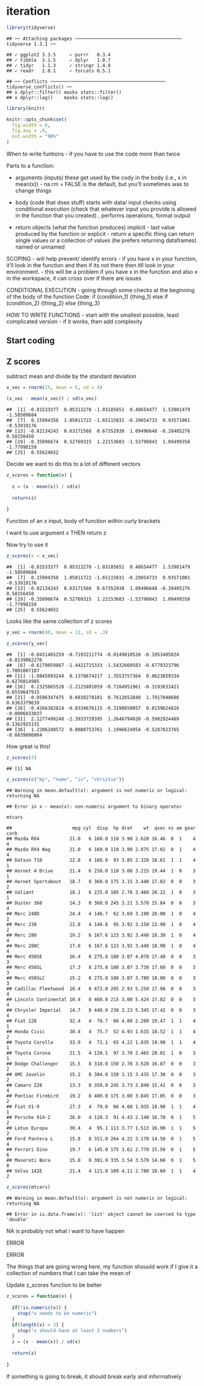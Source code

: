 iteration
================

``` r
library(tidyverse)
```

    ## ── Attaching packages ─────────────────────────────────────── tidyverse 1.3.1 ──

    ## ✓ ggplot2 3.3.5     ✓ purrr   0.3.4
    ## ✓ tibble  3.1.5     ✓ dplyr   1.0.7
    ## ✓ tidyr   1.1.3     ✓ stringr 1.4.0
    ## ✓ readr   2.0.1     ✓ forcats 0.5.1

    ## ── Conflicts ────────────────────────────────────────── tidyverse_conflicts() ──
    ## x dplyr::filter() masks stats::filter()
    ## x dplyr::lag()    masks stats::lag()

``` r
library(knitr)

knitr::opts_chunk$set(
  fig.width = 6, 
  fig.asp = .6, 
  out.width = "90%"
)
```

When to write funtions - if you have to use the code more than twice

Parts to a function:

-   arguments (inputs) these get used by the cody in the body (i.e., x
    in mean(x)) - na.rm = FALSE is the default, but you’ll sometimes was
    to change things

-   body (code that does stuff) starts with data/ input checks using
    conditional execution (check that whatever input you provide is
    allowed in the function that you created) , performs operations,
    format output

-   return objects (what the function produces) implicit - last value
    produced by the function or explicit - return a specific thing can
    return single values or a collection of values (he prefers returning
    dataframes) named or unnamed

SCOPING - will help prevent/ identify errors - if you have x in your
function, it’ll look in the function and then if its not there then itll
look in your environment. - this will be a problem if you have x in the
function and also x in the workspace, it can cross over if there are
issues

CONDITIONAL EXECUTION - going through some checks at the beginning of
the body of the function Code: if (condition\_1) {thing\_1} else if
(condition\_2) {thing\_2} else {thing\_3}

HOW TO WRITE FUNCTIONS - start with the smallest possible, least
complicated version - if it works, then add complexity

## Start coding

## Z scores

subtract mean and divide by the standard deviation

``` r
x_vec = rnorm(25, mean = 5, sd = 4) 

(x_vec - mean(x_vec)) / sd(x_vec)
```

    ##  [1] -0.81533377  0.05313278 -1.03185651  0.48654477  1.53981479 -1.58509684
    ##  [7]  0.15994358  1.05011722 -1.65115031 -0.29054733  0.93571001 -0.53919176
    ## [13] -0.82134243  0.63171568  0.67352938  1.09496648 -0.20405276  0.58156450
    ## [19] -0.35096674  0.52769315  1.22153603 -1.53798843  1.09499358 -1.77998159
    ## [25]  0.55624652

Decide we want to do this to a lot of different vectors

``` r
z_scores = function(x) {
  
  z = (x - mean(x)) / sd(x)
  
  return(z)
  
}
```

Function of an x input, body of function within curly brackets

I want to use argument x THEN return z

Now try to use it

``` r
z_scores(x = x_vec)
```

    ##  [1] -0.81533377  0.05313278 -1.03185651  0.48654477  1.53981479 -1.58509684
    ##  [7]  0.15994358  1.05011722 -1.65115031 -0.29054733  0.93571001 -0.53919176
    ## [13] -0.82134243  0.63171568  0.67352938  1.09496648 -0.20405276  0.58156450
    ## [19] -0.35096674  0.52769315  1.22153603 -1.53798843  1.09499358 -1.77998159
    ## [25]  0.55624652

Looks like the same collection of z scores

``` r
y_vec = rnorm(40, mean = 12, sd = .3) 

z_scores(y_vec)
```

    ##  [1] -0.0431465259 -0.7193211774 -0.0149810520 -0.1953405024 -0.0139062276
    ##  [6] -0.6179059867 -1.4421715333 -1.5432660583 -0.6779323796  1.7001007187
    ## [11] -1.0845093244  0.1378674217  1.3553757364  0.0623859334  0.6276014985
    ## [16]  0.2325065528 -2.2125801059 -0.7104951961 -0.3193633421  0.6559647915
    ## [21] -0.0596347475  0.6838278101  0.7612652848  1.7917048686  0.6363379639
    ## [26] -0.4266382814 -0.0334676115 -0.3190850057  0.0159624816 -0.0006033037
    ## [31]  2.1277498248 -2.3933729395  1.2646794020 -0.5982924469  0.1362925131
    ## [36]  1.2206240572  0.0088753761  1.1996624954 -0.5287823765 -0.6639886064

How great is this!

``` r
z_scores(3)
```

    ## [1] NA

``` r
z_scores(c("my", "name", "is", "christie"))
```

    ## Warning in mean.default(x): argument is not numeric or logical: returning NA

    ## Error in x - mean(x): non-numeric argument to binary operator

``` r
mtcars
```

    ##                      mpg cyl  disp  hp drat    wt  qsec vs am gear carb
    ## Mazda RX4           21.0   6 160.0 110 3.90 2.620 16.46  0  1    4    4
    ## Mazda RX4 Wag       21.0   6 160.0 110 3.90 2.875 17.02  0  1    4    4
    ## Datsun 710          22.8   4 108.0  93 3.85 2.320 18.61  1  1    4    1
    ## Hornet 4 Drive      21.4   6 258.0 110 3.08 3.215 19.44  1  0    3    1
    ## Hornet Sportabout   18.7   8 360.0 175 3.15 3.440 17.02  0  0    3    2
    ## Valiant             18.1   6 225.0 105 2.76 3.460 20.22  1  0    3    1
    ## Duster 360          14.3   8 360.0 245 3.21 3.570 15.84  0  0    3    4
    ## Merc 240D           24.4   4 146.7  62 3.69 3.190 20.00  1  0    4    2
    ## Merc 230            22.8   4 140.8  95 3.92 3.150 22.90  1  0    4    2
    ## Merc 280            19.2   6 167.6 123 3.92 3.440 18.30  1  0    4    4
    ## Merc 280C           17.8   6 167.6 123 3.92 3.440 18.90  1  0    4    4
    ## Merc 450SE          16.4   8 275.8 180 3.07 4.070 17.40  0  0    3    3
    ## Merc 450SL          17.3   8 275.8 180 3.07 3.730 17.60  0  0    3    3
    ## Merc 450SLC         15.2   8 275.8 180 3.07 3.780 18.00  0  0    3    3
    ## Cadillac Fleetwood  10.4   8 472.0 205 2.93 5.250 17.98  0  0    3    4
    ## Lincoln Continental 10.4   8 460.0 215 3.00 5.424 17.82  0  0    3    4
    ## Chrysler Imperial   14.7   8 440.0 230 3.23 5.345 17.42  0  0    3    4
    ## Fiat 128            32.4   4  78.7  66 4.08 2.200 19.47  1  1    4    1
    ## Honda Civic         30.4   4  75.7  52 4.93 1.615 18.52  1  1    4    2
    ## Toyota Corolla      33.9   4  71.1  65 4.22 1.835 19.90  1  1    4    1
    ## Toyota Corona       21.5   4 120.1  97 3.70 2.465 20.01  1  0    3    1
    ## Dodge Challenger    15.5   8 318.0 150 2.76 3.520 16.87  0  0    3    2
    ## AMC Javelin         15.2   8 304.0 150 3.15 3.435 17.30  0  0    3    2
    ## Camaro Z28          13.3   8 350.0 245 3.73 3.840 15.41  0  0    3    4
    ## Pontiac Firebird    19.2   8 400.0 175 3.08 3.845 17.05  0  0    3    2
    ## Fiat X1-9           27.3   4  79.0  66 4.08 1.935 18.90  1  1    4    1
    ## Porsche 914-2       26.0   4 120.3  91 4.43 2.140 16.70  0  1    5    2
    ## Lotus Europa        30.4   4  95.1 113 3.77 1.513 16.90  1  1    5    2
    ## Ford Pantera L      15.8   8 351.0 264 4.22 3.170 14.50  0  1    5    4
    ## Ferrari Dino        19.7   6 145.0 175 3.62 2.770 15.50  0  1    5    6
    ## Maserati Bora       15.0   8 301.0 335 3.54 3.570 14.60  0  1    5    8
    ## Volvo 142E          21.4   4 121.0 109 4.11 2.780 18.60  1  1    4    2

``` r
z_scores(mtcars)
```

    ## Warning in mean.default(x): argument is not numeric or logical: returning NA

    ## Error in is.data.frame(x): 'list' object cannot be coerced to type 'double'

NA is probably not what i want to have happen

ERROR

ERROR

The things that are going wrong here, my function shouuld work if I give
it a collection of numbers that I can take the mean of

Update z\_scores function to be better

``` r
z_scores = function(x) {
  
  if(!is.numeric(x)) {
    stop("x needs to be numeric")
  }
  if(length(x) < 3) {
    stop("x should have at least 3 numbers")
  }
  z = (x - mean(x)) / sd(x)
  
  return(z)
  
}
```

If something is going to break, it should break early and informatively
